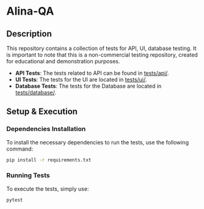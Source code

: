 # Alina-QA

## Description

This repository contains a collection of tests for API, UI, database testing. It is important to note that this is a non-commercial testing repository, created for educational and demonstration purposes.

- **API Tests**: The tests related to API can be found in [tests/api/](tests/api/).
- **UI Tests**: The tests for the UI are located in [tests/ui/](tests/ui/).
- **Database Tests**: The tests for the Database are located in [tests/database/](tests/database/).

## Setup & Execution

### Dependencies Installation

To install the necessary dependencies to run the tests, use the following command:

```bash
pip install -r requirements.txt
```

### Running Tests

To execute the tests, simply use:
```bash
pytest
```